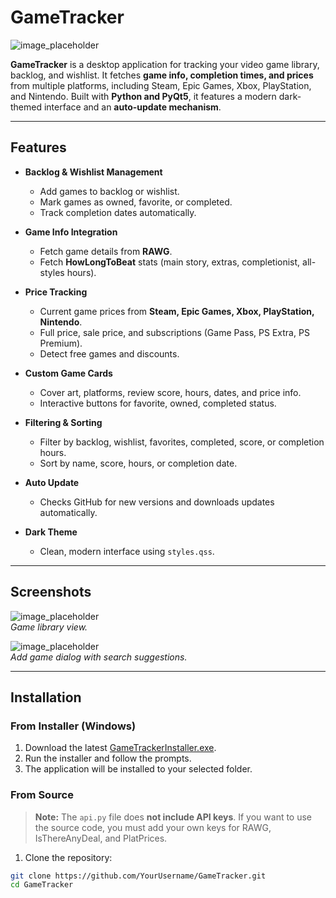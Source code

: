# GameTracker

![image_placeholder](image_placeholder)

**GameTracker** is a desktop application for tracking your video game library, backlog, and wishlist. It fetches **game info, completion times, and prices** from multiple platforms, including Steam, Epic Games, Xbox, PlayStation, and Nintendo. Built with **Python and PyQt5**, it features a modern dark-themed interface and an **auto-update mechanism**.

---

## Features

- **Backlog & Wishlist Management**
  - Add games to backlog or wishlist.
  - Mark games as owned, favorite, or completed.
  - Track completion dates automatically.

- **Game Info Integration**
  - Fetch game details from **RAWG**.
  - Fetch **HowLongToBeat** stats (main story, extras, completionist, all-styles hours).

- **Price Tracking**
  - Current game prices from **Steam, Epic Games, Xbox, PlayStation, Nintendo**.
  - Full price, sale price, and subscriptions (Game Pass, PS Extra, PS Premium).
  - Detect free games and discounts.

- **Custom Game Cards**
  - Cover art, platforms, review score, hours, dates, and price info.
  - Interactive buttons for favorite, owned, completed status.

- **Filtering & Sorting**
  - Filter by backlog, wishlist, favorites, completed, score, or completion hours.
  - Sort by name, score, hours, or completion date.

- **Auto Update**
  - Checks GitHub for new versions and downloads updates automatically.

- **Dark Theme**
  - Clean, modern interface using `styles.qss`.

---

## Screenshots

![image_placeholder](image_placeholder)  
*Game library view.*

![image_placeholder](image_placeholder)  
*Add game dialog with search suggestions.*

---

## Installation

### From Installer (Windows)

1. Download the latest [GameTrackerInstaller.exe](image_placeholder).  
2. Run the installer and follow the prompts.  
3. The application will be installed to your selected folder.  

### From Source

> **Note:** The `api.py` file does **not include API keys**. If you want to use the source code, you must add your own keys for RAWG, IsThereAnyDeal, and PlatPrices.

1. Clone the repository:

```bash
git clone https://github.com/YourUsername/GameTracker.git
cd GameTracker
